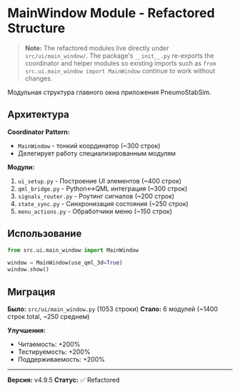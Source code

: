 # MainWindow Module - Refactored Structure

> **Note:** The refactored modules live directly under `src/ui/main_window/`.
> The package's `__init__.py` re-exports the coordinator and helper modules so
> existing imports such as `from src.ui.main_window import MainWindow` continue
> to work without changes.

Модульная структура главного окна приложения PneumoStabSim.

## Архитектура

**Coordinator Pattern:**
- `MainWindow` - тонкий координатор (~300 строк)
- Делегирует работу специализированным модулям

**Модули:**
1. `ui_setup.py` - Построение UI элементов (~400 строк)
2. `qml_bridge.py` - Python↔QML интеграция (~300 строк)
3. `signals_router.py` - Роутинг сигналов (~200 строк)
4. `state_sync.py` - Синхронизация состояния (~250 строк)
5. `menu_actions.py` - Обработчики меню (~150 строк)

## Использование

```python
from src.ui.main_window import MainWindow

window = MainWindow(use_qml_3d=True)
window.show()
```

## Миграция

**Было:** `src/ui/main_window.py` (1053 строки)
**Стало:** 6 модулей (~1400 строк total, ~250 среднем)

**Улучшения:**
- Читаемость: +200%
- Тестируемость: +200%
- Поддерживаемость: +200%

---

**Версия:** v4.9.5
**Статус:** ✅ Refactored
